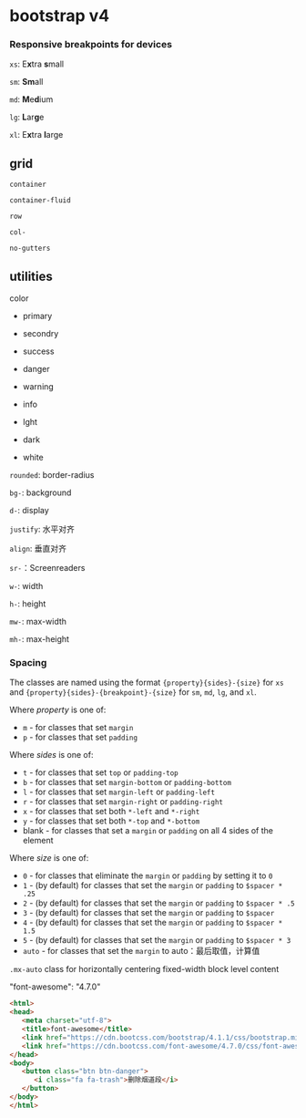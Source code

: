 # bootstrap v4

### Responsive breakpoints for devices

`xs`: E**x**tra **s**mall

`sm`: **Sm**all

`md`: **M**e**d**ium

`lg`: **L**ar**g**e

`xl`: E**x**tra **l**arge

## grid

`container`

`container-fluid`

`row`

`col-`

`no-gutters`





## utilities


color

* primary

* secondry

* success

* danger

* warning

* info

* lght

* dark

* white

`rounded`: border-radius

`bg-`: background



`d-`: display

`justify`: 水平对齐

`align`: 垂直对齐

`sr-`：Screenreaders

`w-`: width

`h-`: height

`mw-`: max-width

`mh-`: max-height

### Spacing

The classes are named using the format `{property}{sides}-{size}` for `xs` and `{property}{sides}-{breakpoint}-{size}` for `sm`, `md`, `lg`, and `xl`.

Where *property* is one of:

* `m` - for classes that set `margin`
* `p` - for classes that set `padding`

Where *sides* is one of:

* `t` - for classes that set `top` or `padding-top`
* `b` - for classes that set `margin-bottom` or `padding-bottom`
* `l` - for classes that set `margin-left` or `padding-left`
* `r` - for classes that set `margin-right` or `padding-right`
* `x` - for classes that set both `*-left` and `*-right`
* `y` - for classes that set both `*-top` and `*-bottom`
* blank - for classes that set a `margin` or `padding` on all 4 sides of the element

Where *size* is one of:

* `0` - for classes that eliminate the `margin` or `padding` by setting it to `0`
* `1` - (by default) for classes that set the `margin` or `padding` to `$spacer * .25`
* `2` - (by default) for classes that set the `margin` or `padding` to `$spacer * .5`
* `3` - (by default) for classes that set the `margin` or `padding` to `$spacer`
* `4` - (by default) for classes that set the `margin` or `padding` to `$spacer * 1.5`
* `5` - (by default) for classes that set the `margin` or `padding` to `$spacer * 3`
* `auto` - for classes that set the `margin` to auto：最后取值，计算值

`.mx-auto` class for horizontally centering fixed-width block level content

"font-awesome": "4.7.0"

```html
<html>
<head>
   <meta charset="utf-8">
   <title>font-awesome</title>
   <link href="https://cdn.bootcss.com/bootstrap/4.1.1/css/bootstrap.min.css" rel="stylesheet">
   <link href="https://cdn.bootcss.com/font-awesome/4.7.0/css/font-awesome.min.css" rel="stylesheet">
</head>
<body>
   <button class="btn btn-danger">
      <i class="fa fa-trash">删除烟道段</i>
   </button>
</body>
</html>
```



